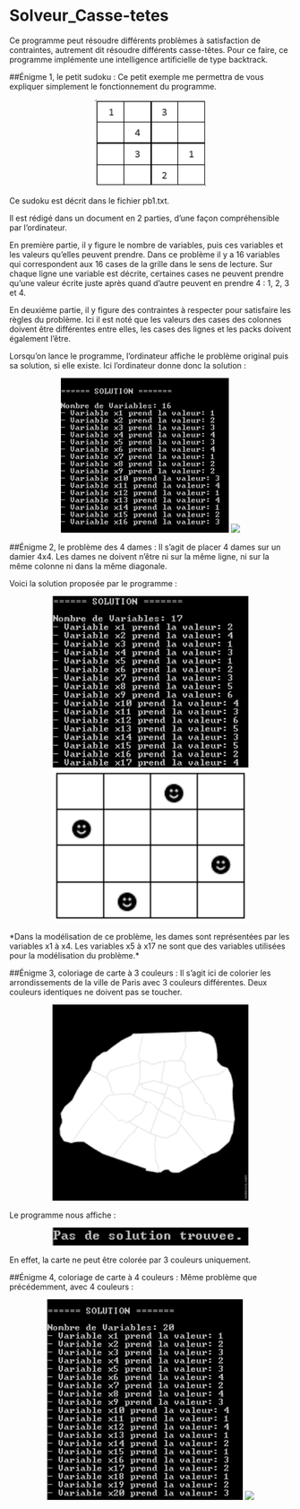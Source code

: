 # Solveur_Casse-tetes
Ce programme peut résoudre différents problèmes à satisfaction de contraintes, autrement dit résoudre différents casse-têtes. Pour ce faire, ce programme implémente une intelligence artificielle de type backtrack.

##Énigme 1, le petit sudoku :
Ce petit exemple me permettra de vous expliquer simplement le fonctionnement du programme.
<p align="center">
  <img src="https://github.com/ClaireGouessant/Solveur_Casse-tetes/blob/master/DocREADME/SudokuVierge.PNG" width="200"/>
</p>
Ce sudoku est décrit dans le fichier pb1.txt.

Il est rédigé dans un document en 2 parties, d’une façon compréhensible par l’ordinateur.

En première partie, il y figure le nombre de variables, puis ces variables et les valeurs qu’elles peuvent prendre. Dans ce problème il y a 16 variables qui correspondent aux 16 cases de la grille dans le sens de lecture. Sur chaque ligne une variable est décrite, certaines cases ne peuvent prendre qu’une valeur écrite juste après quand d’autre peuvent en prendre 4 : 1, 2, 3 et 4. 

En deuxième partie, il y figure des contraintes à respecter pour satisfaire les règles du problème. Ici il est noté que les valeurs des cases des colonnes doivent être différentes entre elles, les cases des lignes et les packs doivent également l’être.

Lorsqu’on lance le programme, l’ordinateur affiche le problème original puis sa solution, si elle existe.
Ici l’ordinateur donne donc la solution :
<p align="center">
  <img src="https://github.com/ClaireGouessant/Solveur_Casse-tetes/blob/master/DocREADME/PB1.PNG" width="300"/>
  <img src="https://github.com/ClaireGouessant/Solveur_Casse-tetes/blob/master/DocREADME/SudokuRésolu.PNG" width="200"/>
</p>

##Énigme 2, le problème des 4 dames :
Il s’agit de placer 4 dames sur un damier 4x4. Les dames ne doivent n’être ni sur la même ligne, ni sur la même colonne ni dans la même diagonale.

Voici la solution proposée par le programme :
<p align="center">
  <img src="https://github.com/ClaireGouessant/Solveur_Casse-tetes/blob/master/DocREADME/PB2.PNG" width="350"/>
  <img src="https://github.com/ClaireGouessant/Solveur_Casse-tetes/blob/master/DocREADME/Dames.PNG" width="350"/>
</p>
*Dans la modélisation de ce problème, les dames sont représentées par les variables x1 à x4. Les variables x5 à x17 ne sont que des variables utilisées pour la modélisation du problème.*

##Énigme 3, coloriage de carte à 3 couleurs :
Il s’agit ici de colorier les arrondissements de la ville de Paris avec 3 couleurs différentes. Deux couleurs identiques ne doivent pas se toucher.
<p align="center">
  <img src="https://github.com/ClaireGouessant/Solveur_Casse-tetes/blob/master/DocREADME/paris.png" width="350"/>
</p>
Le programme nous affiche :
<p align="center">
  <img src="https://github.com/ClaireGouessant/Solveur_Casse-tetes/blob/master/DocREADME/PB3.PNG" width="350"/>
</p>
En effet, la carte ne peut être colorée par 3 couleurs uniquement.

##Énigme 4, coloriage de carte à 4 couleurs :
Même problème que précédemment, avec 4 couleurs :
<p align="center">
  <img src="https://github.com/ClaireGouessant/Solveur_Casse-tetes/blob/master/DocREADME/PB4.PNG" width="350"/>
  <img src="https://github.com/ClaireGouessant/Solveur_Casse-tetes/blob/master/DocREADME/pairsM.png" width="350"/>
</p>
